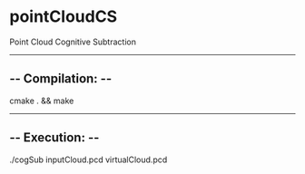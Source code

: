 pointCloudCS
============

Point Cloud Cognitive Subtraction


------------------
-- Compilation: --
------------------

cmake . && make


----------------
-- Execution: --
----------------

./cogSub inputCloud.pcd virtualCloud.pcd


